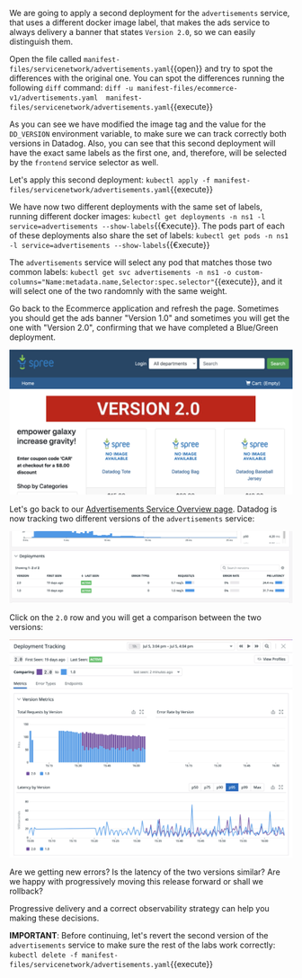 We are going to apply a second deployment for the `advertisements` service, that uses a different docker image label, that makes the ads service to always delivery a banner that states `Version 2.0`, so we can easily distinguish them.

Open the file called `manifest-files/servicenetwork/advertisements.yaml`{{open}} and try to spot the differences with the original one. You can spot the differences running the following `diff` command: `diff -u manifest-files/ecommerce-v1/advertisements.yaml  manifest-files/servicenetwork/advertisements.yaml`{{execute}}

As you can see we have modified the image tag and the value for the `DD_VERSION` environment variable, to make sure we can track correctly both versions in Datadog. Also, you can see that this second deployment will have the exact same labels as the first one, and, therefore, will be selected by the `frontend` service selector as well.

Let's apply this second deployment: `kubectl apply -f manifest-files/servicenetwork/advertisements.yaml`{{execute}}

We have now two different deployments with the same set of labels, running different docker images: `kubectl get deployments -n ns1 -l service=advertisements --show-labels`{{€xecute}}. The pods part of each of these deployments also share the set of labels: `kubectl get pods -n ns1 -l service=advertisements --show-labels`{{€xecute}}

The `advertisements` service will select any pod that matches those two common labels: `kubectl get svc advertisements -n ns1 -o custom-columns="Name:metadata.name,Selector:spec.selector"`{{execute}}, and it will select one of the two randomnly with the same weight.

Go back to the Ecommerce application and refresh the page. Sometimes you should get the ads banner "Version 1.0" and sometimes you will get the one with "Version 2.0", confirming that we have completed a Blue/Green deployment.

![Screenshot of Ecommerce app with ads version 2.0](./assets/ads_v2.png)

Let's go back to our [Advertisements Service Overview page](https://app.datadoghq.com/apm/service/advertisements/). Datadog is now tracking two different versions of the `advertisements` service:

![Screenshot of ads service overview page with two versions](./assets/ads_service_page_v2.png)

Click on the `2.0` row and you will get a comparison between the two versions:

![Screenshot of ads service comparison between version 1.0 and version 2.0](./assets/ads_service_comparison.png)

Are we getting new errors? Is the latency of the two versions similar? Are we happy with progressively moving this release forward or shall we rollback?

Progressive delivery and a correct observability strategy can help you making these decisions.

**IMPORTANT**: Before continuing, let's revert the second version of the `advertisements` service to make sure the rest of the labs work correctly: `kubectl delete -f manifest-files/servicenetwork/advertisements.yaml`{{execute}}
